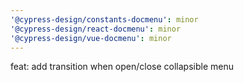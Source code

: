 ```yaml
---
'@cypress-design/constants-docmenu': minor
'@cypress-design/react-docmenu': minor
'@cypress-design/vue-docmenu': minor
---
```


feat: add transition when open/close collapsible menu

